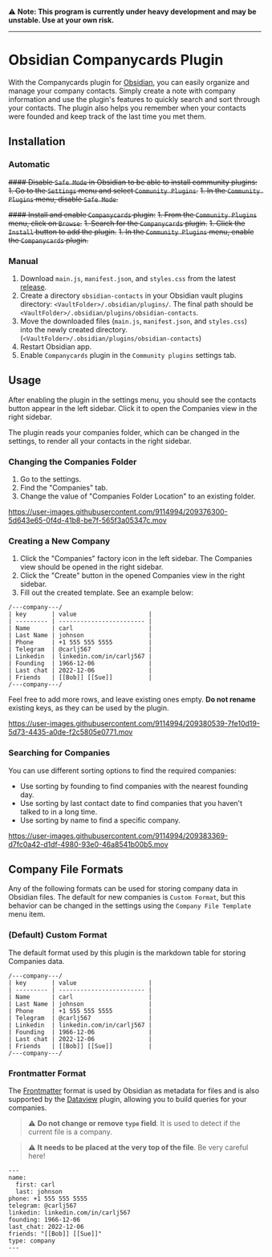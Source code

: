 
⚠️ **Note: This program is currently under heavy development and may be unstable. Use at your own risk.**

---

# Obsidian Companycards Plugin
With the Companycards plugin for [Obsidian](https://obsidian.md/), you can easily organize and manage your company contacts. Simply create a note with company information and use the plugin's features to quickly search and sort through your contacts. The plugin also helps you remember when your contacts were founded and keep track of the last time you met them.

## Installation

### Automatic

~~#### Disable `Safe Mode` in Obsidian to be able to install community plugins:~~
~~1. Go to the `Settings` menu and select `Community Plugins`.~~
~~1. In the `Community Plugins` menu, disable `Safe Mode`.~~

~~#### Install and enable `Companycards` plugin:~~
~~1. From the `Community Plugins` menu, click on `Browse`.~~
~~1. Search for the `Companycards` plugin.~~
~~1. Click the `Install` button to add the plugin.~~
~~1. In the `Community Plugins` menu, enable the `Companycards` plugin.~~

### Manual 
1. Download `main.js`, `manifest.json`, and `styles.css` from the latest [release](https://github.com/vbeskrovnov/obsidian-contacts/releases).
1. Create a directory `obsidian-contacts` in your Obsidian vault plugins directory: `<VaultFolder>/.obsidian/plugins/`. The final path should be `<VaultFolder>/.obsidian/plugins/obsidian-contacts`.
1. Move the downloaded files (`main.js`, `manifest.json`, and `styles.css`) into the newly created directory.(`<VaultFolder>/.obsidian/plugins/obsidian-contacts`)
1. Restart Obsidian app.
1. Enable `Companycards` plugin in the `Community plugins` settings tab.

## Usage
After enabling the plugin in the settings menu, you should see the contacts button appear in the left sidebar. Click it to open the Companies view in the right sidebar.

The plugin reads your companies folder, which can be changed in the settings, to render all your contacts in the right sidebar.

### Changing the Companies Folder
1. Go to the settings.
1. Find the "Companies" tab.
1. Change the value of "Companies Folder Location" to an existing folder.

https://user-images.githubusercontent.com/9114994/209376300-5d643e65-0f4d-41b8-be7f-565f3a05347c.mov

### Creating a New Company
1. Click the "Companies" factory icon in the left sidebar. The Companies view should be opened in the right sidebar.
1. Click the "Create" button in the opened Companies view in the right sidebar.
1. Fill out the created template. See an example below:
```
/---company---/
| key       | value                    |
| --------- | ------------------------ |
| Name      | carl                     |
| Last Name | johnson                  |
| Phone     | +1 555 555 5555          |
| Telegram  | @carlj567                |
| Linkedin  | linkedin.com/in/carlj567 |
| Founding  | 1966-12-06               |
| Last chat | 2022-12-06               |
| Friends   | [[Bob]] [[Sue]]          |
/---company---/
```
Feel free to add more rows, and leave existing ones empty. **Do not rename** existing keys, as they can be used by the plugin.

https://user-images.githubusercontent.com/9114994/209380539-7fe10d19-5d73-4435-a0de-f2c5805e0771.mov

### Searching for Companies
You can use different sorting options to find the required companies:
- Use sorting by founding to find companies with the nearest founding day.
- Use sorting by last contact date to find companies that you haven't talked to in a long time.
- Use sorting by name to find a specific company.

https://user-images.githubusercontent.com/9114994/209383369-d7fc0a42-d1df-4980-93e0-46a8541b00b5.mov

## Company File Formats
Any of the following formats can be used for storing company data in Obsidian files. The default for new companies is `Custom Format`, but this behavior can be changed in the settings using the `Company File Template` menu item.

### (Default) Custom Format
The default format used by this plugin is the markdown table for storing Companies data. 
```
/---company---/
| key       | value                    |
| --------- | ------------------------ |
| Name      | carl                     |
| Last Name | johnson                  |
| Phone     | +1 555 555 5555          |
| Telegram  | @carlj567                |
| Linkedin  | linkedin.com/in/carlj567 |
| Founding  | 1966-12-06               |
| Last chat | 2022-12-06               |
| Friends   | [[Bob]] [[Sue]]          |
/---company---/
```

### Frontmatter Format

The [Frontmatter](https://help.obsidian.md/Advanced+topics/YAML+front+matter) format is used by Obsidian as metadata for files and is also supported by the [Dataview](https://github.com/blacksmithgu/obsidian-dataview) plugin, allowing you to build queries for your companies.

> :warning: **Do not change or remove `type` field**. It is used to detect if the current file is a company.

> :warning: **It needs to be placed at the very top of the file**. Be very careful here!

```
---
name:
  first: carl
  last: johnson
phone: +1 555 555 5555
telegram: @carlj567 
linkedin: linkedin.com/in/carlj567
founding: 1966-12-06 
last_chat: 2022-12-06 
friends: "[[Bob]] [[Sue]]"
type: company
---
```
